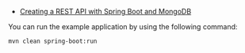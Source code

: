 

* [Creating a REST API with Spring Boot and MongoDB]()


You can run the example application by using the following command:

    mvn clean spring-boot:run
